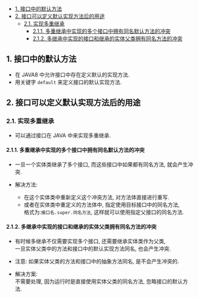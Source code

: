 <!-- TOC -->

- [1. 接口中的默认方法](#1-接口中的默认方法)
- [2. 接口可以定义默认实现方法后的用途](#2-接口可以定义默认实现方法后的用途)
  - [2.1. 实现多重继承](#21-实现多重继承)
    - [2.1.1. 多重继承中实现的多个接口中拥有同名默认方法的冲突](#211-多重继承中实现的多个接口中拥有同名默认方法的冲突)
    - [2.1.2. 多继承中实现的接口和继承的实体父类拥有同名方法的冲突](#212-多继承中实现的接口和继承的实体父类拥有同名方法的冲突)

<!-- /TOC -->

## 1. 接口中的默认方法
- 在 JAVA8 中允许接口中存在定义默认的实现方法.
- 用关键字 `default` 来定义接口的默认实现方法.

## 2. 接口可以定义默认实现方法后的用途

### 2.1. 实现多重继承
- 可以通过接口在 JAVA 中来实现多重继承.

#### 2.1.1. 多重继承中实现的多个接口中拥有同名默认方法的冲突
- 一旦一个实体类继承了多个接口, 而这些接口中如果都有同名方法, 就会产生冲突.

- 解决方法:  
  - 在这个实体类中重新定义这个冲突方法, 对方法体直接进行重写.
  - 或者在实体类中重定义的方法体中, 指定使用目标接口中的同名方法,   
    格式为:`接口名.super.同名方法`, 这样就可以使用指定父接口的同名方法.

#### 2.1.2. 多继承中实现的接口和继承的实体父类拥有同名方法的冲突
- 有时候多继承不仅需要实现多个接口, 还需要继承实体类作为父类,  
  一旦实体父类中的方法和接口中的默认实现方法同名, 也会产生冲突.  

- 注意: 如果实体父类的方法和接口中的抽象方法同名, 是不会产生冲突的.  

- 解决方案:  
  不需要处理, 因为运行时是直接使用实体父类的同名方法, 忽略接口的默认方法.
  